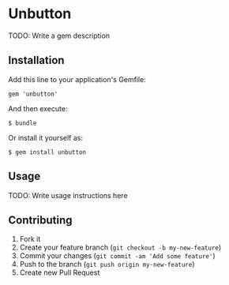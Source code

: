 # Unbutton

TODO: Write a gem description

## Installation

Add this line to your application's Gemfile:

    gem 'unbutton'

And then execute:

    $ bundle

Or install it yourself as:

    $ gem install unbutton

## Usage

TODO: Write usage instructions here

## Contributing

1. Fork it
2. Create your feature branch (`git checkout -b my-new-feature`)
3. Commit your changes (`git commit -am 'Add some feature'`)
4. Push to the branch (`git push origin my-new-feature`)
5. Create new Pull Request
